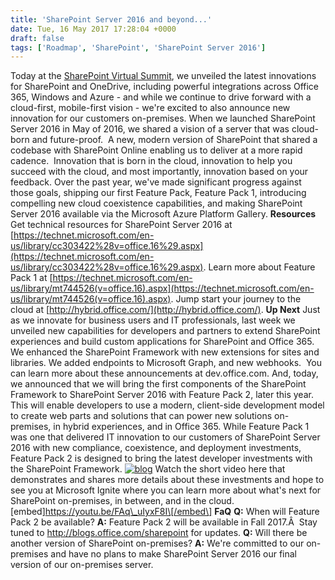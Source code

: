 ```yaml
---
title: 'SharePoint Server 2016 and beyond...'
date: Tue, 16 May 2017 17:28:04 +0000
draft: false
tags: ['Roadmap', 'SharePoint', 'SharePoint Server 2016']
---
```


Today at the [SharePoint Virtual Summit](https://aka.ms/SharePointSummit), we unveiled the latest innovations for SharePoint and OneDrive, including powerful integrations across Office 365, Windows and Azure - and while we continue to drive forward with a cloud-first, mobile-first vision - we're excited to also announce new innovation for our customers on-premises. When we launched SharePoint Server 2016 in May of 2016, we shared a vision of a server that was cloud-born and future-proof.  A new, modern version of SharePoint that shared a codebase with SharePoint Online enabling us to deliver at a more rapid cadence.  Innovation that is born in the cloud, innovation to help you succeed with the cloud, and most importantly, innovation based on your feedback. Over the past year, we've made significant progress against those goals, shipping our first Feature Pack, Feature Pack 1, introducing compelling new cloud coexistence capabilities, and making SharePoint Server 2016 available via the Microsoft Azure Platform Gallery. **Resources** Get technical resources for SharePoint Server 2016 at [https://technet.microsoft.com/en-us/library/cc303422%28v=office.16%29.aspx](https://technet.microsoft.com/en-us/library/cc303422%28v=office.16%29.aspx). Learn more about Feature Pack 1 at [https://technet.microsoft.com/en-us/library/mt744526(v=office.16).aspx](https://technet.microsoft.com/en-us/library/mt744526(v=office.16).aspx). Jump start your journey to the cloud at [http://hybrid.office.com/](http://hybrid.office.com/). **Up Next** Just as we innovate for business users and IT professionals, last week we unveiled new capabilities for developers and partners to extend SharePoint experiences and build custom applications for SharePoint and Office 365. We enhanced the SharePoint Framework with new extensions for sites and libraries. We added endpoints to Microsoft Graph, and new webhooks.  You can learn more about these announcements at dev.office.com. And, today, we announced that we will bring the first components of the SharePoint Framework to SharePoint Server 2016 with Feature Pack 2, later this year. This will enable developers to use a modern, client-side development model to create web parts and solutions that can power new solutions on-premises, in hybrid experiences, and in Office 365. While Feature Pack 1 was one that delivered IT innovation to our customers of SharePoint Server 2016 with new compliance, coexistence, and deployment investments, Feature Pack 2 is designed to bring the latest developer investments with the SharePoint Framework. [![blog](https://msdnshared.blob.core.windows.net/media/2017/05/Blog1-300x140.png)](http://wbaer.files.wordpress.com/2017/05/47e49-blog1.png) Watch the short video here that demonstrates and shares more details about these investments and hope to see you at Microsoft Ignite where you can learn more about what's next for SharePoint on-premises, in between, and in the cloud. \[embed\]https://youtu.be/FAq\_uIyxF8I\[/embed\] **FaQ** **Q:** When will Feature Pack 2 be available? **A:** Feature Pack 2 will be available in Fall 2017.Â  Stay tuned to http://blogs.office.com/sharepoint for updates. **Q:** Will there be another version of SharePoint on-premises? **A:** We're committed to our on-premises and have no plans to make SharePoint Server 2016 our final version of our on-premises server.